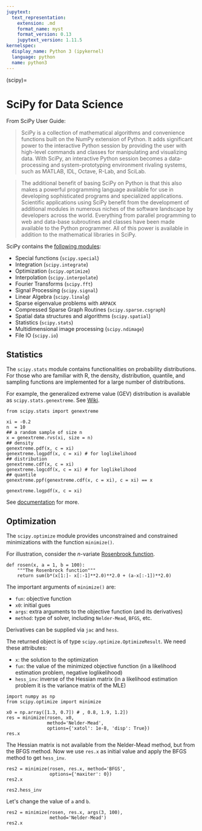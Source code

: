 ```yaml
---
jupytext:
  text_representation:
    extension: .md
    format_name: myst
    format_version: 0.13
    jupytext_version: 1.11.5
kernelspec:
  display_name: Python 3 (ipykernel)
  language: python
  name: python3
---
```


(scipy)=

# SciPy for Data Science

From SciPy User Guide:

> SciPy is a collection of mathematical algorithms and convenience
> functions built on the NumPy extension of Python. It adds
> significant power to the interactive Python session by providing the
> user with high-level commands and classes for manipulating and
> visualizing data. With SciPy, an interactive Python session becomes
> a data-processing and system-prototyping environment rivaling
> systems, such as MATLAB, IDL, Octave, R-Lab, and SciLab.


> The additional benefit of basing SciPy on Python is that this also
> makes a powerful programming language available for use in
> developing sophisticated programs and specialized
> applications. Scientific applications using SciPy benefit from the
> development of additional modules in numerous niches of the software
> landscape by developers across the world. Everything from parallel
> programming to web and data-base subroutines and classes have been
> made available to the Python programmer. All of this power is
> available in addition to the mathematical libraries in SciPy.

SciPy contains the [following
modules](https://scipy.github.io/devdocs/tutorial/index.html#user-guide):


+ Special functions (`scipy.special`)
+ Integration (`scipy.integrate`)
+ Optimization (`scipy.optimize`)
+ Interpolation (`scipy.interpolate`)
+ Fourier Transforms (`scipy.fft`)
+ Signal Processing (`scipy.signal`)
+ Linear Algebra (`scipy.linalg`)
+ Sparse eigenvalue problems with `ARPACK`
+ Compressed Sparse Graph Routines (`scipy.sparse.csgraph`)
+ Spatial data structures and algorithms (`scipy.spatial`)
+ Statistics (`scipy.stats`)
+ Multidimensional image processing (`scipy.ndimage`)
+ File IO (`scipy.io`)

## Statistics

The `scipy.stats` module contains functionalities on probability
distributions. For those who are familiar with R, the density,
distribution, quantile, and sampling functions are implemented for a
large number of distributions.


For example, the generalized extreme value (GEV) distribution is
available as `scipy.stats.genextreme`. See
[Wiki](https://en.wikipedia.org/wiki/Generalized_extreme_value_distribution).

```{code-cell} ipython3
from scipy.stats import genextreme

xi = -0.2
n  = 10 
## a random sample of size n
x = genextreme.rvs(xi, size = n)
## density
genextreme.pdf(x, c = xi)
genextreme.logpdf(x, c = xi) # for loglikelihood
## distribution
genextreme.cdf(x, c = xi)
genextreme.logcdf(x, c = xi) # for loglikelihood
## quantile
genextreme.ppf(genextreme.cdf(x, c = xi), c = xi) == x
```

```{code-cell} ipython3
genextreme.logpdf(x, c = xi)
```

See
[documentation](https://scipy.github.io/devdocs/reference/stats.html#statsrefmanual)
for more.

## Optimization

The `scipy.optimize` module provides unconstrained and constrained
minimizations with the function `minimize()`.

For illustration, consider the $n$-variate [Rosenbrook function](https://en.wikipedia.org/wiki/Rosenbrock_function).

```{code-cell} ipython3
def rosen(x, a = 1, b = 100):
    """The Rosenbrock function"""
    return sum(b*(x[1:]- x[:-1]**2.0)**2.0 + (a-x[:-1])**2.0)
```

The important arguments of `minimize()` are:

+ `fun`: objective function
+ `x0`: initial gues
+ `args`: extra arguments to the objective function (and its
  derivatives)
+ `method`: type of solver, including `Nelder-Mead`, `BFGS`, etc.

Derivatives can be supplied via `jac` and `hess`.

The returned object is of type `scipy.optimize.OptimizeResult`. We
need these attributes:

+ `x`: the solution to the optimization
+ `fun`: the value of the minimized objective function (in a
  likelihood estimation problem, negative loglikelihood)
+ `hess_inv`: inverse of the Hessian matrix (in a likelihood
  estimation problem it is the variance matrix of the MLE)

```{code-cell} ipython3
import numpy as np
from scipy.optimize import minimize

x0 = np.array([1.3, 0.7]) # , 0.8, 1.9, 1.2])
res = minimize(rosen, x0,
               method='Nelder-Mead', 
               options={'xatol': 1e-8, 'disp': True})
res.x
```

The Hessian matrix is not available from the Nelder-Mead method, but
from the BFGS method. Now we use `res.x` as initial value and apply
the BFGS method to get `hess_inv`.


```{code-cell} ipython3
res2 = minimize(rosen, res.x, method='BFGS',
                options={'maxiter': 0})
res2.x
```

```{code-cell} ipython3
res2.hess_inv
```

Let's change the value of `a` and `b`.
```{code-cell} ipython3
res2 = minimize(rosen, res.x, args(3, 100),
                method='Nelder-Mead')
res2.x
```

